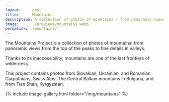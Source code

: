 ```yaml
---
layout:     post
title:      Mountains
description: A collection of photos of mountains - from panoramic views from the top of the peaks to fine details in valleys.
image:      ./previews/mountains.webp
permalink:  /mountains/
---
```

The Mountains Project is a collection of photos of mountains: from panoramic views from the top of the peaks to fine details in valleys.

Thanks to its inaccessibility, mountains are one of the last frontiers of wilderness.

This project contains photos from Slovakian, Ukrainian, and Romanian Carpathians, Swiss Alps, The Central Balkan mountains in Bulgaria, and from Tian Shan, Kyrgyzstan.
<div class="row">
    <article class="article col col-12 col-t-12">
    {% include image-gallery.html folder="/img/mountains" %}
    </article>
</div>
